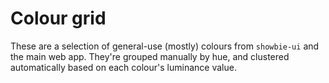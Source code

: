 ---
---

# Colour grid

These are a selection of general-use (mostly) colours from `showbie-ui` and the main web app. They're grouped manually by hue, and clustered automatically based on each colour's luminance value.

<SortedColors />
